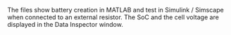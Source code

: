 The files show battery creation in MATLAB and test in Simulink / Simscape when connected to an external resistor. The SoC and the cell voltage are displayed in the Data Inspector window. 
